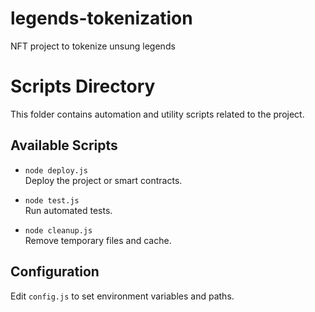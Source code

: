 # legends-tokenization
NFT project to tokenize unsung legends
# Scripts Directory

This folder contains automation and utility scripts related to the project.

## Available Scripts

- `node deploy.js`  
  Deploy the project or smart contracts.

- `node test.js`  
  Run automated tests.

- `node cleanup.js`  
  Remove temporary files and cache.

## Configuration

Edit `config.js` to set environment variables and paths.
